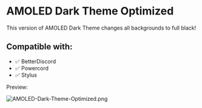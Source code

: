 # AMOLED Dark Theme Optimized

This version of AMOLED Dark Theme changes all backgrounds to full black!

## Compatible with:

- ✅ BetterDiscord
- ✅ Powercord
- ✅ Stylus

Preview:

![AMOLED-Dark-Theme-Optimized.png](https://gx-hacker.github.io/source/pictures/AMOLED-Dark-Theme-Optimized.png)

